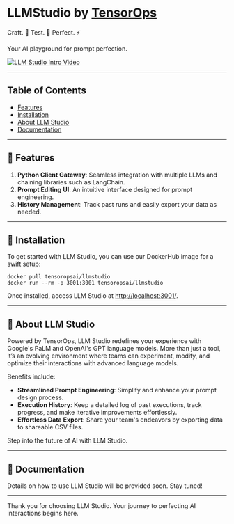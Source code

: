 
# LLMStudio by [TensorOps](http://tensorops.ai "TensorOps")

Craft. 🧠 Test. 🤖 Perfect. ⚡️

Your AI playground for prompt perfection.

[![LLM Studio Intro Video](http://img.youtube.com/vi/I9h701fbD18/0.jpg)](http://www.youtube.com/watch?v=I9h701fbD18 "Intro to LLMStudio")

---

## Table of Contents

- [Features](#features)
- [Installation](#installation)
- [About LLM Studio](#about-llm-studio)
- [Documentation](#documentation)

---

## 🌟 Features

1. **Python Client Gateway**: Seamless integration with multiple LLMs and chaining libraries such as LangChain.
2. **Prompt Editing UI**: An intuitive interface designed for prompt engineering.
3. **History Management**: Track past runs and easily export your data as needed.

---

## 🚀 Installation

To get started with LLM Studio, you can use our DockerHub image for a swift setup:

```
docker pull tensoropsai/llmstudio
docker run --rm -p 3001:3001 tensoropsai/llmstudio
```

Once installed, access LLM Studio at [http://localhost:3001/](http://localhost:3001/).

---

## 🤔 About LLM Studio

Powered by TensorOps, LLM Studio redefines your experience with Google's PaLM and OpenAI's GPT language models. More than just a tool, it’s an evolving environment where teams can experiment, modify, and optimize their interactions with advanced language models.

Benefits include:
- **Streamlined Prompt Engineering**: Simplify and enhance your prompt design process.
- **Execution History**: Keep a detailed log of past executions, track progress, and make iterative improvements effortlessly.
- **Effortless Data Export**: Share your team's endeavors by exporting data to shareable CSV files.

Step into the future of AI with LLM Studio.

---

## 📖 Documentation

Details on how to use LLM Studio will be provided soon. Stay tuned!

---

Thank you for choosing LLM Studio. Your journey to perfecting AI interactions begins here.
